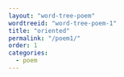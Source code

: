 ```yaml
---
layout: "word-tree-poem"
wordtreeid: "word-tree-poem-1"
title: "oriented"
permalink: "/poem1/"
order: 1
categories:
  - poem
---
```

<script>
  drawWordTreePoem('word-tree-poem-{{ page.order }}', '{{ page.title }}', 'implicit', 'double', [
    "object oriented",
    "object oriented poems",
    "poem oriented",
    "poem oriented object",
    "object oriented paradigms in poem oriented objects",
    "poem oriented objectigms in a poem oriented poem",
    "impossible encapsulation of impossible oriented impossiblities",
    "impossible objects oriented by impossible poems",
    "impossibilites as possibilites",
    "possibilites as pause abailities",
    "abilities as attributes",
    "attributes as features",
    "features as a poem",
    "a poem features its attributes",
    "an object oriented poem attributes features",
    "a poem is object oriented if the object is poem oriented",
    "this is called the poetic move",
    "a poetic move referes to an actual poem, a poem that can move",
    "this was just one move",
    "now it's your move"
  ]);
</script>